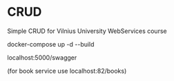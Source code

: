 # CRUD
Simple CRUD for Vilnius University WebServices course

docker-compose up -d --build

localhost:5000/swagger

(for book service use localhost:82/books)
